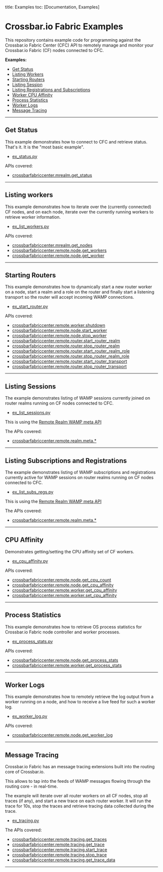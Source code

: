 title: Examples
toc: [Documentation, Examples]

# Crossbar.io Fabric Examples

This repository contains example code for programming against the Crossbar.io Fabric Center (CFC) API to remotely manage and monitor your Crossbar.io Fabric (CF) nodes connected to CFC.

**Examples:**

* [Get Status](#get-status)
* [Listing Workers](#listing-workers)
* [Starting Routers](#starting-routers)
* [Listing Session](#listing-session)
* [Listing Registrations and Subscriptions](#listing-registrations-and-subscriptions)
* [Worker CPU Affinity](#worker-cpu-affinity)
* [Process Statistics](#process-statistics)
* [Worker Logs](#worker-logs)
* [Message Tracing](#message-tracing)

---


## Get Status

This example demonstrates how  to connect to CFC and retrieve status. That's it. It is the "most basic example".

* [ex_status.py](../examples/ex_status.py)

APIs covered:

* [crossbarfabriccenter.mrealm.get_status](Management-API.md#crossbarfabriccentermrealmget_status)

---


## Listing workers

This example demonstrates how to iterate over the (currently connected) CF nodes, and on each node, iterate over the currently running workers to retrieve worker information.

* [ex_list_workers.py](../examples/ex_list_workers.py)

APIs covered:

* [crossbarfabriccenter.mrealm.get_nodes](Management-API.md#crossbarfabriccentermrealmget_nodes)
* [crossbarfabriccenter.remote.node.get_workers](Management-API.md#crossbarfabriccenterremotenodeget_workers)
* [crossbarfabriccenter.remote.node.get_worker](Management-API.md#crossbarfabriccenterremotenodeget_worker)

---


## Starting Routers

This example demonstrates how to dynamically start a new router worker on a node, start a realm and a role on the router and finally start a listening transport so the router will accept incoming WAMP connections.

* [ex_start_router.py](../examples/ex_start_router.py)

APIs covered:

* [crossbarfabriccenter.remote.worker.shutdown](Management-API.md#crossbarfabriccenterremoteworkershutdown)
* [crossbarfabriccenter.remote.node.start_worker](Management-API.md#crossbarfabriccenterremotenodestart_worker)
* [crossbarfabriccenter.remote.node.stop_worker](Management-API.md#crossbarfabriccenterremotenodestop_worker)
* [crossbarfabriccenter.remote.router.start_router_realm](Management-API.md#crossbarfabriccenterremoterouterstart_router_realm)
* [crossbarfabriccenter.remote.router.stop_router_realm](Management-API.md#crossbarfabriccenterremoterouterstop_router_realm)
* [crossbarfabriccenter.remote.router.start_router_realm_role](Management-API.md#crossbarfabriccenterremoterouterstart_router_realm_role)
* [crossbarfabriccenter.remote.router.stop_router_realm_role](Management-API.md#crossbarfabriccenterremoterouterstop_router_realm_role)
* [crossbarfabriccenter.remote.router.start_router_transport](Management-API.md#crossbarfabriccenterremoterouterstart_router_transport)
* [crossbarfabriccenter.remote.router.stop_router_transport](Management-API.md#crossbarfabriccenterremoterouterstop_router_transport)

---


## Listing Sessions

The example demonstrates listing of WAMP sessions currently joined on router realms running on CF nodes connected to CFC.

* [ex_list_sessions.py](../examples/ex_list_sessions.py)

This is using the [Remote Realm WAMP meta API](Management-API.md#remote-realm-wamp-meta-api)

The APIs covered:

* [crossbarfabriccenter.remote.realm.meta.*](Management-API.md#crossbarfabriccenterremoterealmmeta)

---


## Listing Subscriptions and Registrations

The example demonstrates listing of WAMP subscriptions and registrations currently active for WAMP sessions on router realms running on CF nodes connected to CFC.

* [ex_list_subs_regs.py](../examples/ex_list_subs_regs.py)

This is using the [Remote Realm WAMP meta API](Management-API.md#remote-realm-wamp-meta-api)

The APIs covered:

* [crossbarfabriccenter.remote.realm.meta.*](Management-API.md#crossbarfabriccenterremoterealmmeta)

---


## CPU Affinity

Demonstrates getting/setting the CPU affinity set of CF workers.

* [ex_cpu_affinity.py](../examples/ex_cpu_affinity.py)

APIs covered:

* [crossbarfabriccenter.remote.node.get_cpu_count](Management-API.md#crossbarfabriccenterremotenodeget_cpu_count)
* [crossbarfabriccenter.remote.node.get_cpu_affinity](Management-API.md#crossbarfabriccenterremotenodeget_cpu_affinity)
* [crossbarfabriccenter.remote.worker.get_cpu_affinity](Management-API.md#crossbarfabriccenterremoteworkerget_cpu_affinity)
* [crossbarfabriccenter.remote.worker.set_cpu_affinity](Management-API.md#crossbarfabriccenterremoteworkerset_cpu_affinity)

---


## Process Statistics

This example demonstrates how to retrieve OS process statistics for Crossbar.io Fabric node controller and worker processes.

* [ex_process_stats.py](../examples/ex_process_stats.py)

APIs covered:

* [crossbarfabriccenter.remote.node.get_process_stats](Management-API.md#crossbarfabriccenterremotenodeget_process_stats)
* [crossbarfabriccenter.remote.worker.get_process_stats](Management-API.md#crossbarfabriccenterremoteworkerget_process_stats)

---


## Worker Logs

This example demonstrates how to remotely retrieve the log output from a worker running on a node, and how to receive a live feed for such a worker log.

* [ex_worker_log.py](../examples/ex_worker_log.py)

APIs covered:

* [crossbarfabriccenter.remote.node.get_worker_log](Management-API.md#crossbarfabriccenterremotenodeget_worker_log)

---


## Message Tracing

Crossbar.io Fabric has an message tracing extensions built into the routing core of Crossbar.io.

This allows to tap into the feeds of WAMP messages flowing through the routing core - in real-time.

The example will iterate over all router workers on all CF nodes, stop all traces (if any), and start a new trace on each router worker. It will run the trace for 10s, stop the traces and retrieve tracing data collected during the trace.

* [ex_tracing.py](../examples/ex_tracing.py)

The APIs covered:

* [crossbarfabriccenter.remote.tracing.get_traces](Management-API.md#crossbarfabriccenterremotetracingget_traces)
* [crossbarfabriccenter.remote.tracing.get_trace](Management-API.md#crossbarfabriccenterremotetracingget_trace)
* [crossbarfabriccenter.remote.tracing.start_trace](Management-API.md#crossbarfabriccenterremotetracingstart_trace)
* [crossbarfabriccenter.remote.tracing.stop_trace](Management-API.md#crossbarfabriccenterremotetracingstop_trace)
* [crossbarfabriccenter.remote.tracing.get_trace_data](Management-API.md#crossbarfabriccenterremotetracingget_trace_data)

---
